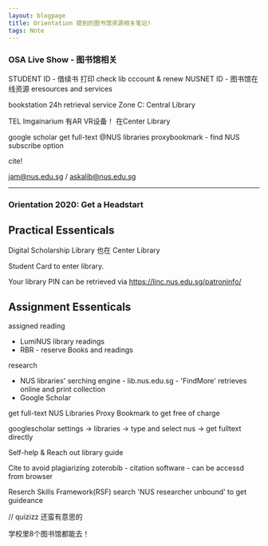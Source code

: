 ```yaml
---
layout: blogpage
title: Orientation 提到的图书馆资源相关笔记!
tags: Note
---
```


### OSA Live Show - 图书馆相关


STUDENT ID - 借续书 打印 check lib cccount & renew
NUSNET ID - 图书馆在线资源 eresources and services

bookstation 24h retrieval service
Zone C: Central Library

TEL Imgainarium 有AR VR设备！
在Center Library


google scholar 
get full-text @NUS libraries proxybookmark - find NUS subscribe option

cite!

jam@nus.edu.sg / askalib@nus.edu.sg

-------
### Orientation 2020: Get a Headstart

## Practical Essenticals ##

Digital Scholarship Library 也在 Center Library

Student Card to enter library.

Your library PIN can be retrieved via https://linc.nus.edu.sg/patroninfo/

## Assignment Essenticals ##
assigned reading
- LumiNUS library readings
- RBR - reserve Books and readings

research
- NUS libraries' serching engine - lib.nus.edu.sg - 'FindMore' retrieves online and print collection
- Google Scholar

get full-text
NUS Libraries Proxy Bookmark to get free of charge

googlescholar
settings -> libraries -> type and select nus -> get fulltext directly


Self-help & Reach out
library guide



Cite to avoid plagiarizing
zoterobib - citation software - can be accessd from  browser

Reserch Skills Framework(RSF)
search 'NUS researcher unbound' to get guideance

// quizizz 还蛮有意思的

学校里8个图书馆都能去！
